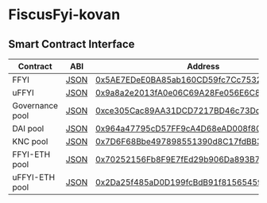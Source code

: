 # FiscusFyi-kovan
## Smart Contract Interface

| Contract | ABI | Address |
| -- | -- | -- |
| FFYI | [JSON]() | [0x5AE7EDeE0BA85ab160CD59fc7Cc75321975441FB](https://etherscan.io/address/0x5AE7EDeE0BA85ab160CD59fc7Cc75321975441FB#code) |
| uFFYI | [JSON]() | [0x9a8a2e2013fA0e06C69A28Fe056E6C8D7cDBB5Cc](https://etherscan.io/address/0x9a8a2e2013fA0e06C69A28Fe056E6C8D7cDBB5Cc#code) |
| Governance pool	 | [JSON]() | [0xce305Cac89AA31DCD7217BD46c73Dd8F2eED4b08](https://etherscan.io/address/0xce305Cac89AA31DCD7217BD46c73Dd8F2eED4b08#code) |
| DAI pool  | [JSON]() | [0x964a47795cD57FF9cA4D68eAD008f8060cC65E48](https://etherscan.io/address/0x964a47795cD57FF9cA4D68eAD008f8060cC65E48#code) |
| KNC pool  | [JSON]() | [0x7D6F68Bbe497898551390d8C17fdBB3885E7f736](https://etherscan.io/address/0x7D6F68Bbe497898551390d8C17fdBB3885E7f736#code) |
| FFYI-ETH pool  | [JSON]() | [0x70252156Fb8F9E7fEd29b906Da893B789406C64a](https://etherscan.io/address/0x70252156Fb8F9E7fEd29b906Da893B789406C64a#code) |
| uFFYI-ETH pool  | [JSON]() | [0x2Da25f485aD0D199fcBdB91f81565459928FF4f1](https://etherscan.io/address/0x2Da25f485aD0D199fcBdB91f81565459928FF4f1#code) |
